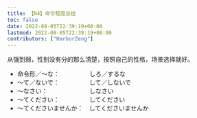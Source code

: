 ```yaml
---
title: 【N4】命令程度总结
toc: false
date: 2022-08-05T22:39:19+08:00
lastmod: 2022-08-05T22:39:19+08:00
contributors: ["HarborZeng"]
---
```


从强到弱，性别没有分的那么清楚，按照自己的性格，场景选择就好。

- 命令形／～な：　　　　　しろ／するな
- ～て／ないで：　　　　　して／しないで
- ～なさい：　　　　　　　しなさい
- ～てください：　　　　　してください
- ～てくださいませんか：　してくださいませんか

